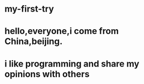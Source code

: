 # my-first-try
# hello,everyone,i come from China,beijing.
# i like programming and share my opinions with others
